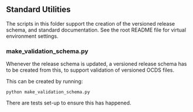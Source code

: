 ## Standard Utilities

The scripts in this folder support the creation of the versioned release schema, and standard documentation. See the root README file for virtual environment settings. 

### make_validation_schema.py

Whenever the release schema is updated, a versioned release schema has to be created from this, to support validation of versioned OCDS files. 

This can be created by running:

```shell
python make_validation_schema.py
```

There are tests set-up to ensure this has happened. 


